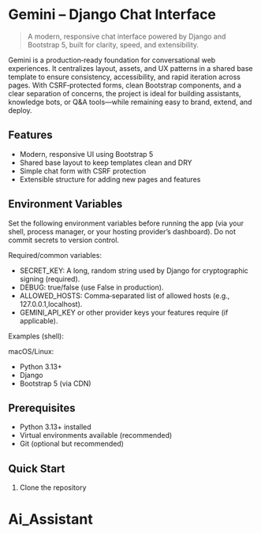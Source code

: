 # Gemini – Django Chat Interface

> A modern, responsive chat interface powered by Django and Bootstrap 5, built for clarity, speed, and extensibility.

Gemini is a production‑ready foundation for conversational web experiences. It centralizes layout, assets, and UX patterns in a shared base template to ensure consistency, accessibility, and rapid iteration across pages. With CSRF‑protected forms, clean Bootstrap components, and a clear separation of concerns, the project is ideal for building assistants, knowledge bots, or Q&A tools—while remaining easy to brand, extend, and deploy.

## Features

- Modern, responsive UI using Bootstrap 5
- Shared base layout to keep templates clean and DRY
- Simple chat form with CSRF protection
- Extensible structure for adding new pages and features

## Environment Variables

Set the following environment variables before running the app (via your shell, process manager, or your hosting provider’s dashboard). Do not commit secrets to version control.

Required/common variables:
- SECRET_KEY: A long, random string used by Django for cryptographic signing (required).
- DEBUG: true/false (use False in production).
- ALLOWED_HOSTS: Comma‑separated list of allowed hosts (e.g., 127.0.0.1,localhost).
- GEMINI_API_KEY or other provider keys your features require (if applicable).

Examples (shell):

macOS/Linux:

- Python 3.13+
- Django
- Bootstrap 5 (via CDN)

## Prerequisites

- Python 3.13+ installed
- Virtual environments available (recommended)
- Git (optional but recommended)

## Quick Start

1) Clone the repository
# Ai_Assistant
